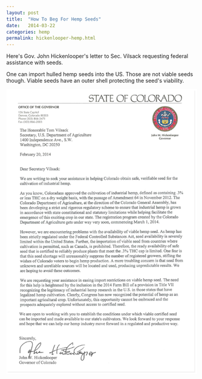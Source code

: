 ```yaml
---
layout: post
title:  "How To Beg For Hemp Seeds"
date:   2014-03-22
categories: hemp
permalink: hickenlooper-hemp.html
---
```


Here's Gov. John Hickenlooper's letter to Sec. Vilsack requesting federal assistance with seeds.

One can import hulled hemp seeds into the US. Those are not viable seeds though. Viable seeds have an outer shell protecting the seed's viability.

<img src="/dist/images/hemphick.png" alt="Gov Hickenlooper's letter to USDA" class="img img-responsive" />

<!-- [jekyll-gh]: https://github.com/mojombo/jekyll
[jekyll]:    http://jekyllrb.com -->
